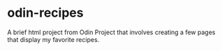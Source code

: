 # odin-recipes

A brief html project from Odin Project that involves creating a few pages that display my favorite recipes.
